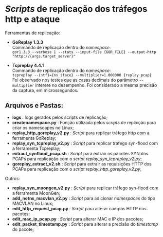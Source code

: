 # _Scripts_ de replicação dos tráfegos http e ataque

Ferramentas de replicação:  
- **GoReplay 1.3.3**  
Commando de replicação dentro do _namespace_:  
`gor1.3.3 --verbose 1 --stats --input-file {GOR_FILE} --output-http "http://{args.target_server}"`

- **Tcpreplay 4.4.1**  
Commando de replicação dentro do _namespace_:  
`tcpreplay --intf1={ns_iface} --multiplier=1.000000 {replay_pcap}`  
Foi observado nos testes que as casas decimais do parâmetro `--multiplier` interere no desempenho. Foi considerado a mesma precisão da captura, em microssegundos.

## Arquivos e Pastas:  
- **logs** : logs gerados pelos scripts de replicação;
- **createnamespace.py** : Função utilizada pelos _scripts_ de replicção para criar os namescapes no Linux;
- **replay_http_goreplay_v2.py** : _Script_ para replicar tráfego http com a ferramenta GoReplay;
- **replay_syn_tcpreplay_v2.py** : _Script_ para replicar tráfego syn-flood com a ferramenta Tcpreplay;
- **extract_synflood_pcap.sh** : _Script_ para extrair os pacotes SYN dos PCAPs para replicação com o _script_ _replay_syn_tcpreplay_v2.py_;
- **goreplay_extract_v2.sh** : _Script_ para extrair as requisições HTTP dos PCAPs para replicação com o _script_ _replay_http_goreplay_v2.py_;

Outros:  
- **replay_syn_moongen_v2.py** : _Script_ para replicar tráfego syn-flood com a ferramenta MoonGen;
- **add_netns_macvlan_v2.py** : _Script_ para adicionar _namespaces_ do tipo MACVLAN no Linux;
- **edit_http_request_pcap.py** : _Script_ para alterar campos HTTP nos pacotes;
- **edit_mac_ip_pcap.py** : _Script_ para alterar MAC e IP dos pacotes;
- **edit_packet_timestamp.py** : _Script_ para alterar a precisão do _timestamp_ do pacote;
